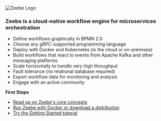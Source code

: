 ![Zeebe Logo](/zeebe-logo.png)

### Zeebe is a cloud-native workflow engine for microservices orchestration

* Define workflows graphically in BPMN 2.0
* Choose any gRPC-supported programming language
* Deploy with Docker and Kubernetes (in the cloud or on-premises)
* Build workflows that react to events from Apache Kafka and other messaging platforms
* Scale horizontally to handle very high throughput
* Fault tolerance (no relational database required)
* Export workflow data for monitoring and analysis
* Engage with an active community

**First Steps**
* [Read up on Zeebe's core concepts](/basics/)
* [Run Zeebe with Docker or download a distribution](/introduction/install.html)
* [Try the Getting Started tutorial](/getting-started/)
